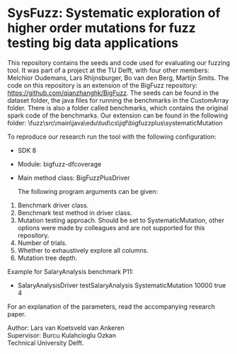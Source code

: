 # SysFuzz: Systematic exploration of higher order mutations for fuzz testing big data applications
  
This repository contains the seeds and code used for evaluating our fuzzing tool. 
It was part of a project at the TU Delft, with four other members: Melchior Oudemans, Lars Rhijnsburger, Bo van den Berg, Martijn Smits. 
The code on this repository is an extension of the BigFuzz repository: https://github.com/qianzhanghk/BigFuzz.
The seeds can be found in the dataset folder, the java files for running the benchmarks in the CustomArray folder. 
There is also a folder called benchmarks, which contains the original spark code of the benchmarks. 
Our extension can be found in the following folder: \fuzz\src\main\java\edu\tud\cs\jqf\bigfuzzplus\systematicMutation

To reproduce our research run the tool with the following configuration:
- SDK 8
- Module: bigfuzz-dfcoverage
- Main method class: BigFuzzPlusDriver 

  The following program arguments can be given:
1. Benchmark driver class.
2. Benchmark test method in driver class.
3. Mutation testing approach. Should be set to SystematicMutation, other options were made by colleagues and are not supported for this repository.  
4. Number of trials. 
5. Whether to exhaustively explore all columns.
6. Mutation tree depth.
  
Example for SalaryAnalysis benchmark P11:  
- SalaryAnalysisDriver testSalaryAnalysis SystematicMutation 10000 true 4
  
For an explanation of the parameters, read the accompanying research paper. 

Author: Lars van Koetsveld van Ankeren  
Supervisor: Burcu Kulahcioglu Ozkan  
Technical University Delft.  